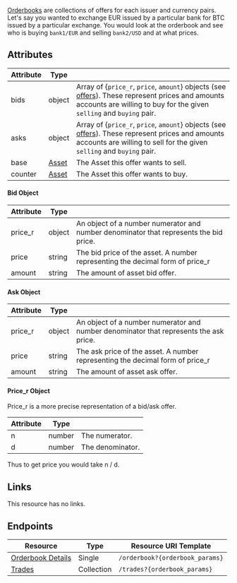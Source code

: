 [Orderbooks](https://developers.digitalbits.io/guides/docs/guides/concepts/exchange#orderbook) are collections of offers for each issuer and currency pairs.  Let's say you wanted to exchange EUR issued by a particular bank for BTC issued by a particular exchange.  You would look at the orderbook and see who is buying `bank1/EUR` and selling `bank2/USD` and at what prices.

## Attributes
| Attribute    | Type             |                                                                                                                        |
|--------------|------------------|------------------------------------------------------------------------------------------------------------------------|
| bids | object     |  Array of {`price_r`, `price`, `amount`} objects (see [offers](https://developers.digitalbits.io/reference/go/services/frontier/internal/docs/reference/resources/offer)).  These represent prices and amounts accounts are willing to buy for the given `selling` and `buying` pair. |
| asks | object |  Array of {`price_r`, `price`, `amount`} objects (see [offers](https://developers.digitalbits.io/reference/go/services/frontier/internal/docs/reference/resources/offer)).  These represent prices and amounts accounts are willing to sell for the given `selling` and `buying` pair.|
| base | [Asset](https://developers.digitalbits.io/guides/docs/guides/concepts/assets) | The Asset this offer wants to sell.|
| counter | [Asset](https://developers.digitalbits.io/guides/docs/guides/concepts/assets) | The Asset this offer wants to buy.|

#### Bid Object
|    Attribute     |  Type  |                                                                                                                                |
| ---------------- | ------ | ------------------------------------------------------------------------------------------------------------------------------ |
| price_r              | object | An object of a number numerator and number denominator that represents the bid price. |
| price               | string | The bid price of the asset. A number representing the decimal form of price_r |
| amount              | string | The amount of asset bid offer.  |

#### Ask Object
|    Attribute     |  Type  |                                                                                                                                |
| ---------------- | ------ | ------------------------------------------------------------------------------------------------------------------------------ |
| price_r              | object | An object of a number numerator and number denominator that represents the ask price. |
| price               | string | The ask price of the asset. A number representing the decimal form of price_r |
| amount              | string | The amount of asset ask offer.  |

#### Price_r Object
Price_r is a more precise representation of a bid/ask offer.

|    Attribute     |  Type  |                                                                                                                                |
| ---------------- | ------ | ------------------------------------------------------------------------------------------------------------------------------ |
| n               | number | The numerator.   |
| d              | number | The denominator.  |

Thus to get price you would take n / d.

## Links

This resource has no links.


## Endpoints

| Resource                 | Type       | Resource URI Template                |
|--------------------------|------------|--------------------------------------|
| [Orderbook Details](https://developers.digitalbits.io/reference/go/services/frontier/internal/docs/reference/endpoints/orderbook-details)       | Single | `/orderbook?{orderbook_params}`       |
| [Trades](https://developers.digitalbits.io/reference/go/services/frontier/internal/docs/reference/endpoints/trades)   | Collection | `/trades?{orderbook_params}`       |
